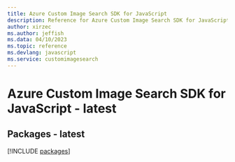 ```yaml
---
title: Azure Custom Image Search SDK for JavaScript
description: Reference for Azure Custom Image Search SDK for JavaScript
author: xirzec
ms.author: jeffish
ms.data: 04/10/2023
ms.topic: reference
ms.devlang: javascript
ms.service: customimagesearch
---
```

# Azure Custom Image Search SDK for JavaScript - latest
## Packages - latest
[!INCLUDE [packages](custom-image-search-index.md)]